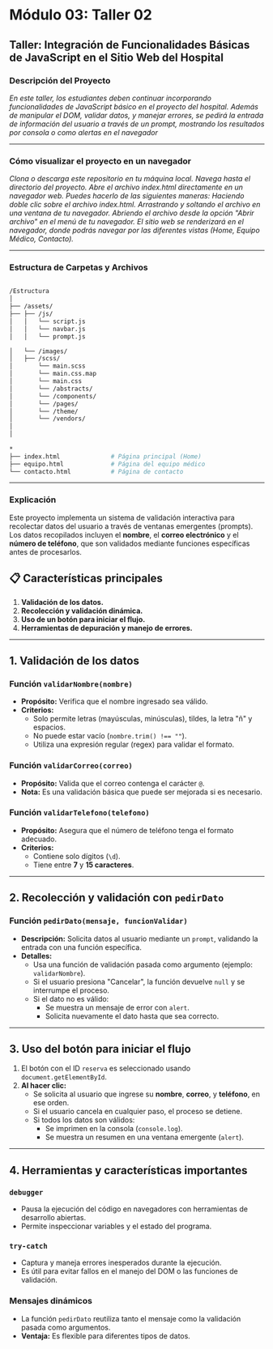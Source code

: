 # Módulo 03: Taller 02
## Taller: Integración de Funcionalidades Básicas de JavaScript en el Sitio Web del Hospital

### Descripción del Proyecto
*En este taller, los estudiantes deben continuar incorporando funcionalidades de JavaScript básico en el proyecto del hospital. Además de manipular el DOM, validar datos, y manejar errores, se pedirá la entrada de información del usuario a través de un prompt, mostrando los resultados por consola o como alertas en el navegador*

---

### Cómo visualizar el proyecto en un navegador
*Clona o descarga este repositorio en tu máquina local.
Navega hasta el directorio del proyecto.
Abre el archivo index.html directamente en un navegador web. Puedes hacerlo de las siguientes maneras:
Haciendo doble clic sobre el archivo index.html.
Arrastrando y soltando el archivo en una ventana de tu navegador.
Abriendo el archivo desde la opción "Abrir archivo" en el menú de tu navegador.
El sitio web se renderizará en el navegador, donde podrás navegar por las diferentes vistas (Home, Equipo Médico, Contacto).*

---

### Estructura de Carpetas y Archivos
```bash

/Estructura
│
├── /assets/
├── ├── /js/
│   │   └── script.js
│   │   └── navbar.js
│   │   └── prompt.js

│   └── /images/ 
│   ├── /scss/
│       └── main.scss 
│       └── main.css.map
│       └── main.css
│       └── /abstracts/  
│       └── /components/  
│       └── /pages/
│       └── /theme/
│       └── /vendors/      
│                
│  
        
*
├── index.html              # Página principal (Home)
├── equipo.html             # Página del equipo médico
└── contacto.html           # Página de contacto

```

---

### Explicación 

Este proyecto implementa un sistema de validación interactiva para recolectar datos del usuario a través de ventanas emergentes (prompts). Los datos recopilados incluyen el **nombre**, el **correo electrónico** y el **número de teléfono**, que son validados mediante funciones específicas antes de procesarlos.

## 📋 Características principales
1. **Validación de los datos.**
2. **Recolección y validación dinámica.**
3. **Uso de un botón para iniciar el flujo.**
4. **Herramientas de depuración y manejo de errores.**

---

## 1. Validación de los datos

### Función `validarNombre(nombre)`
- **Propósito:** Verifica que el nombre ingresado sea válido.
- **Criterios:**
  - Solo permite letras (mayúsculas, minúsculas), tildes, la letra "ñ" y espacios.
  - No puede estar vacío (`nombre.trim() !== ""`).
  - Utiliza una expresión regular (regex) para validar el formato.

### Función `validarCorreo(correo)`
- **Propósito:** Valida que el correo contenga el carácter `@`.
- **Nota:** Es una validación básica que puede ser mejorada si es necesario.

### Función `validarTelefono(telefono)`
- **Propósito:** Asegura que el número de teléfono tenga el formato adecuado.
- **Criterios:**
  - Contiene solo dígitos (`\d`).
  - Tiene entre **7** y **15 caracteres**.

---

## 2. Recolección y validación con `pedirDato`

### Función `pedirDato(mensaje, funcionValidar)`
- **Descripción:** Solicita datos al usuario mediante un `prompt`, validando la entrada con una función específica.
- **Detalles:**
  - Usa una función de validación pasada como argumento (ejemplo: `validarNombre`).
  - Si el usuario presiona "Cancelar", la función devuelve `null` y se interrumpe el proceso.
  - Si el dato no es válido:
    - Se muestra un mensaje de error con `alert`.
    - Solicita nuevamente el dato hasta que sea correcto.

---

## 3. Uso del botón para iniciar el flujo

1. El botón con el ID `reserva` es seleccionado usando `document.getElementById`.
2. **Al hacer clic:**
   - Se solicita al usuario que ingrese su **nombre**, **correo**, y **teléfono**, en ese orden.
   - Si el usuario cancela en cualquier paso, el proceso se detiene.
   - Si todos los datos son válidos:
     - Se imprimen en la consola (`console.log`).
     - Se muestra un resumen en una ventana emergente (`alert`).

---

## 4. Herramientas y características importantes

### `debugger`
- Pausa la ejecución del código en navegadores con herramientas de desarrollo abiertas.
- Permite inspeccionar variables y el estado del programa.

### `try-catch`
- Captura y maneja errores inesperados durante la ejecución.
- Es útil para evitar fallos en el manejo del DOM o las funciones de validación.

### Mensajes dinámicos
- La función `pedirDato` reutiliza tanto el mensaje como la validación pasada como argumentos.
- **Ventaja:** Es flexible para diferentes tipos de datos.
